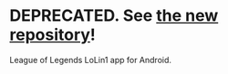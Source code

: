 DEPRECATED. See [the new repository](https://github.com/Stoyicker/LoLin1)!
=======

League of Legends LoLin1 app for Android.

<!---
[![Get it now!](http://developer.android.com/images/brand/en_generic_rgb_wo_60.png "Get it now!")](https://play.google.com/store/apps/details?id=org.jorge.lolin1)
--->
